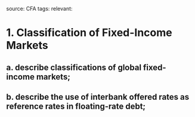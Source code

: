 source: CFA
tags: 
relevant: 

# 1. Classification of Fixed-Income Markets

## a. describe classifications of global fixed-income markets;
## b. describe the use of interbank offered rates as reference rates in floating-rate debt;

